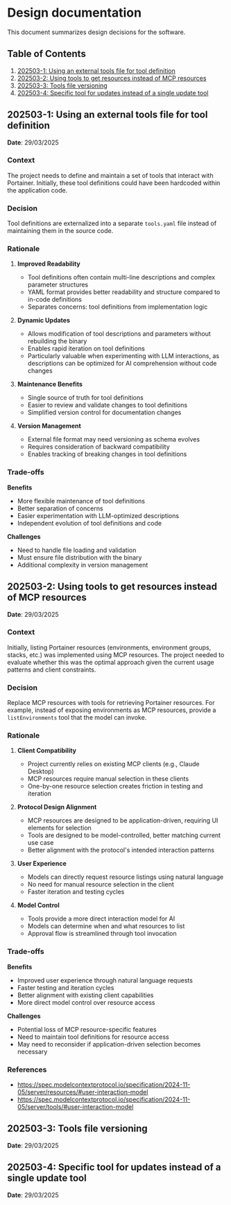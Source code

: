 # Design documentation

This document summarizes design decisions for the software.

## Table of Contents
1. [202503-1: Using an external tools file for tool definition](#202503-1-using-an-external-tools-file-for-tool-definition)
2. [202503-2: Using tools to get resources instead of MCP resources](#202503-2-using-tools-to-get-resources-instead-of-mcp-resources)
3. [202503-3: Tools file versioning](#202503-3-tools-file-versioning)
4. [202503-4: Specific tool for updates instead of a single update tool](#202503-4-specific-tool-for-updates-instead-of-a-single-update-tool)

## 202503-1: Using an external tools file for tool definition

**Date**: 29/03/2025

### Context
The project needs to define and maintain a set of tools that interact with Portainer. Initially, these tool definitions could have been hardcoded within the application code.

### Decision
Tool definitions are externalized into a separate `tools.yaml` file instead of maintaining them in the source code.

### Rationale
1. **Improved Readability**
   - Tool definitions often contain multi-line descriptions and complex parameter structures
   - YAML format provides better readability and structure compared to in-code definitions
   - Separates concerns: tool definitions from implementation logic

2. **Dynamic Updates**
   - Allows modification of tool descriptions and parameters without rebuilding the binary
   - Enables rapid iteration on tool definitions
   - Particularly valuable when experimenting with LLM interactions, as descriptions can be optimized for AI comprehension without code changes

3. **Maintenance Benefits**
   - Single source of truth for tool definitions
   - Easier to review and validate changes to tool definitions
   - Simplified version control for documentation changes

4. **Version Management**
   - External file format may need versioning as schema evolves
   - Requires consideration of backward compatibility
   - Enables tracking of breaking changes in tool definitions

### Trade-offs

**Benefits**
- More flexible maintenance of tool definitions
- Better separation of concerns
- Easier experimentation with LLM-optimized descriptions
- Independent evolution of tool definitions and code

**Challenges**
- Need to handle file loading and validation
- Must ensure file distribution with the binary
- Additional complexity in version management

## 202503-2: Using tools to get resources instead of MCP resources

**Date**: 29/03/2025

### Context
Initially, listing Portainer resources (environments, environment groups, stacks, etc.) was implemented using MCP resources. The project needed to evaluate whether this was the optimal approach given the current usage patterns and client constraints.

### Decision
Replace MCP resources with tools for retrieving Portainer resources. For example, instead of exposing environments as MCP resources, provide a `listEnvironments` tool that the model can invoke.

### Rationale
1. **Client Compatibility**
   - Project currently relies on existing MCP clients (e.g., Claude Desktop)
   - MCP resources require manual selection in these clients
   - One-by-one resource selection creates friction in testing and iteration

2. **Protocol Design Alignment**
   - MCP resources are designed to be application-driven, requiring UI elements for selection
   - Tools are designed to be model-controlled, better matching current use case
   - Better alignment with the protocol's intended interaction patterns

3. **User Experience**
   - Models can directly request resource listings using natural language
   - No need for manual resource selection in the client
   - Faster iteration and testing cycles

4. **Model Control**
   - Tools provide a more direct interaction model for AI
   - Models can determine when and what resources to list
   - Approval flow is streamlined through tool invocation

### Trade-offs

**Benefits**
- Improved user experience through natural language requests
- Faster testing and iteration cycles
- Better alignment with existing client capabilities
- More direct model control over resource access

**Challenges**
- Potential loss of MCP resource-specific features
- Need to maintain tool definitions for resource access
- May need to reconsider if application-driven selection becomes necessary

### References
- https://spec.modelcontextprotocol.io/specification/2024-11-05/server/resources/#user-interaction-model
- https://spec.modelcontextprotocol.io/specification/2024-11-05/server/tools/#user-interaction-model

## 202503-3: Tools file versioning

**Date**: 29/03/2025

## 202503-4: Specific tool for updates instead of a single update tool

**Date**: 29/03/2025